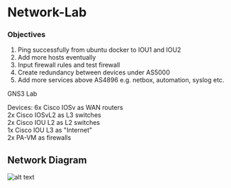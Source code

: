 # Network-Lab

### Objectives  
1. Ping successfully from ubuntu docker to IOU1 and IOU2  
2. Add more hosts eventually  
3. Input firewall rules and test firewall  
4. Create redundancy between devices under AS5000  
5. Add more services above AS4896 e.g. netbox, automation, syslog etc.

GNS3 Lab

Devices:
6x Cisco IOSv as WAN routers  
2x Cisco IOSvL2 as L3 switches  
2x Cisco IOU L2 as L2 switches  
1x Cisco IOU L3 as "Internet"  
2x PA-VM as firewalls  


## Network Diagram  
![alt text](https://github.com/fawnorange/Network-Lab/blob/main/Network%20Lab%20diagram.png)
